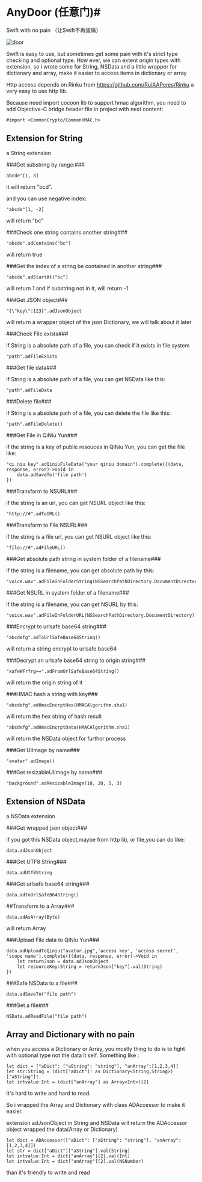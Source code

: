 # AnyDoor (任意门)#
Swift with no pain （让Swift不再蛋痛）

![door](http://homepage.ntu.edu.tw/~b01302158/images/01.jpg)

Swift is easy to use, but sometimes get some pain with it's strict type checking and optional type. How ever, we can extent origin types with extension, so i wrote some for String, NSData and a little wrapper for dictionary and array, make it easier to access items in dictionary or array

Http access depends on Rinku from <https://github.com/RuiAAPeres/Rinku> a very easy to use http lib.

Because need import cocoon lib to support hmac algorithm, you need to add Objective-C bridge header file in project with next content:

    #import <CommonCrypto/CommonHMAC.h>

Extension for String
-----------------------
a String extension

###Get substring by range:###

    abcde"[1, 3]

it will return "bcd".

and you can use negative index:

    "abcde"[1, -2]
    
will return "bc"


###Check one string contains another string###

    "abcde".adContains("bc")
    
will return true

###Get the index of a string be contained in another string###

    "abcde".adStartAt("bc")
    
will return 1 and if substring not in it, will return -1

###Get JSON object###

    "{\"key\":123}".adJsonObject

will return a wrapper object of the json Dictionary, we will talk about it later

###Check File exists###

if String is a absolute path of a file, you can check if it exists in file system

    "path".adFileExists

###Get file data###

if String is a absolute path of a file, you can get NSData like this:

    "path".adFileData

###Delete file###

if String is a absolute path of a file, you can delete the file like this:

    "path".adFileDelete()

###Get File in QiNiu Yun###

if the string is a key of public resouces in QiNiu Yun, you can get the file like:

    "qi niu key".adQiniuFileData("your qiniu domain").complete({(data, response, error)->Void in
        data.adSaveTo('file path')
    })
    
###Transform to NSURL###

if the string is an url, you can get NSURL object like this:

    "http://#".adToURL()
    
###Transform to File NSURL###

if the string is a file url, you can get NSURL object like this:

    "file://#".adFileURL()
    
###Get absolute path string in system folder of a filename###

if the string is a filename, you can get absolute path by this:

    "voice.wav".adFileInFolderString(NSSearchPathDirectory.DocumentDirectory)
    
###Get NSURL in system folder of a filename###

if the string is a filename, you can get NSURL by this:

    "voice.wav".adFileInFolderURL(NSSearchPathDirectory.DocumentDirectory)
    
###Encrypt to urlsafe base64 string###

    "abcdefg".adToUrlSafeBase64String()
    
will return a string encrypt to urlsafe base64

###Decrypt an urlsafe base64 string to origin string###

    "xafeWFrfrg==".adFromUrlSafeBase64String()
    
will return the origin string of it

###HMAC hash a string with key###

    "abcdefg".adHmacEncrptHex(HMACAlgorithm.sha1)
    
will return the hex string of hash result

    "abcdefg".adHmacEncrptData(HMACAlgorithm.sha1)
    
will return the NSData object for furthor process

###Get UIImage by name###

    "avatar".adImage()
    
###Get resizableUIImage by name###

    "background".adResizableImage(10, 20, 5, 3)

Extension of NSData
---------------------------
a NSData extension

###Get wrapped json object###

if you got this NSData object,maybe from http lib, or file,you can do like:

    data.adJsonObject

###Get UTF8 String###

    data.adUtf8String
    
###Get urlsafe base64 string###

    data.adToUrlSafeB64String()
    
##Transform to a Array###

    data.adAsArray(Byte)
    
will return Array<Byte>

###Upload File data to QiNiu Yun###

    data.adUploadToQiniu("avatar.jpg",'access key', 'access secret', 'scope name').complete({(data, response, error)->Void in
        let returnJson = data.adJsonObject
        let resourceKey:String = returnJson["key"].val(String)
    })

###Safe NSData to a file###

    data.adSaveTo("file path")

###Get a file###

    NSData.adReadFile("file path")
    
Array and Dictionary with no pain
-----------------------

when you access a Dictionary or Array, you mostly thing to do is to fight with optional type not the data it self. Something like :

    let dict = ["aDict": ["aString": "string"], "anArray":[1,2,3,4]]
    let str:String = (dict["aDict"]! as Dictionary<String,String>)["aString"]!
    let intvalue:Int = (dict["anArray"] as Array<Int>)[2]
    
It's hard to write and hard to read.

So i wrapped the Array and Dictionary with class ADAccessor to make it easier.

extension adJsonObject in String and NSData will return the ADAccessor object wrapped the data(Array or Dictionary)

    let dict = ADAccessor(["aDict": ["aString": "string"], "anArray":[1,2,3,4]])
    let str = dict["aDict"]["aString"].val(String)
    let intvalue:Int = dict["anArray"][2].val(Int)
    let intvalue:Int = dict["anArray"][2].val(NSNumber)

than it's friendly to write and read
